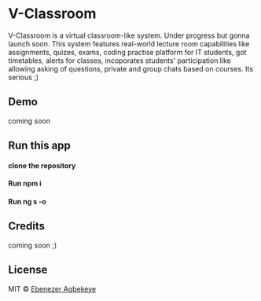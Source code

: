 # V-Classroom

V-Classroom is a virtual classroom-like system. Under progress but gonna launch soon. This system features real-world lecture room capabilities like assignments, quizes, exams, coding practise platform for IT students, got timetables, alerts for classes, incoporates students' participation like allowing asking of questions, private and group chats based on courses. Its serious ;)

## Demo
coming soon

## Run this app

#### clone the repository
#### Run npm i
#### Run ng s -o


## Credits
coming soon ;)

## License
MIT © [Ebenezer Agbekeye](mailto:bonuzx@hotmail.com)
